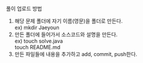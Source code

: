풀이 업로드 방법

1. 해당 문제 폴더에 자기 이름(영문)을 폴더로 만든다.<br>
    ex) mkdir Jaeyoun
2. 만든 폴더에 들어가서 소스코드와 설명을 만든다.<br>
    ex) touch solve.java<br>
            touch README.md
3. 만든 파일들에 내용을 추가하고 add, commit, push한다.